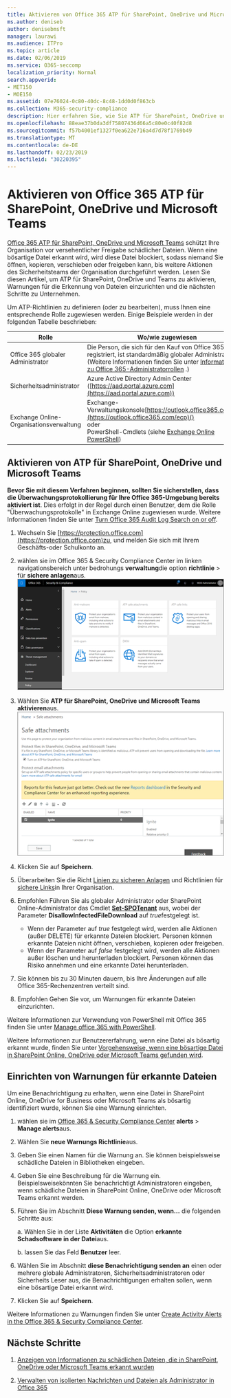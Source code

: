```yaml
---
title: Aktivieren von Office 365 ATP für SharePoint, OneDrive und Microsoft Teams
ms.author: deniseb
author: denisebmsft
manager: laurawi
ms.audience: ITPro
ms.topic: article
ms.date: 02/06/2019
ms.service: O365-seccomp
localization_priority: Normal
search.appverid:
- MET150
- MOE150
ms.assetid: 07e76024-0c80-40dc-8c48-1dd0d0f863cb
ms.collection: M365-security-compliance
description: Hier erfahren Sie, wie Sie ATP für SharePoint, OneDrive und Teams aktivieren, einschließlich der Festlegung von Warnungen für erkannte Dateien.
ms.openlocfilehash: 88eae37b0da3df75807436d66a5c80e0c40f82d8
ms.sourcegitcommit: f57b4001ef1327f0ea622e716a4d7d78f1769b49
ms.translationtype: MT
ms.contentlocale: de-DE
ms.lasthandoff: 02/23/2019
ms.locfileid: "30220395"
---
```

# <a name="turn-on-office-365-atp-for-sharepoint-onedrive-and-microsoft-teams"></a>Aktivieren von Office 365 ATP für SharePoint, OneDrive und Microsoft Teams

[Office 365 ATP für SharePoint, OneDrive und Microsoft Teams](atp-for-spo-odb-and-teams.md) schützt Ihre Organisation vor versehentlicher Freigabe schädlicher Dateien. Wenn eine bösartige Datei erkannt wird, wird diese Datei blockiert, sodass niemand Sie öffnen, kopieren, verschieben oder freigeben kann, bis weitere Aktionen des Sicherheitsteams der Organisation durchgeführt werden. Lesen Sie diesen Artikel, um ATP für SharePoint, OneDrive und Teams zu aktivieren, Warnungen für die Erkennung von Dateien einzurichten und die nächsten Schritte zu Unternehmen. 
  
Um ATP-Richtlinien zu definieren (oder zu bearbeiten), muss Ihnen eine entsprechende Rolle zugewiesen werden. Einige Beispiele werden in der folgenden Tabelle beschrieben:

|Rolle  |Wo/wie zugewiesen  |
|---------|---------|
|Office 365 globaler Administrator |Die Person, die sich für den Kauf von Office 365 registriert, ist standardmäßig globaler Administrator. (Weitere Informationen finden Sie unter [Informationen zu Office 365-Administratorrollen](https://docs.microsoft.com/office365/admin/add-users/about-admin-roles) .)         |
|Sicherheitsadministrator |Azure Active Directory Admin Center ([https://aad.portal.azure.com](https://aad.portal.azure.com))|
|Exchange Online-Organisationsverwaltung |Exchange-Verwaltungskonsole[https://outlook.office365.com/ecp](https://outlook.office365.com/ecp)() <br>oder <br>  PowerShell-Cmdlets (siehe [Exchange Online PowerShell](https://docs.microsoft.com/powershell/exchange/exchange-online/exchange-online-powershell?view=exchange-ps)) |
  
## <a name="turn-on-atp-for-sharepoint-onedrive-and-microsoft-teams"></a>Aktivieren von ATP für SharePoint, OneDrive und Microsoft Teams

**Bevor Sie mit diesem Verfahren beginnen, sollten Sie sicherstellen, dass die Überwachungsprotokollierung für Ihre Office 365-Umgebung bereits aktiviert ist**. Dies erfolgt in der Regel durch einen Benutzer, dem die Rolle "Überwachungsprotokolle" in Exchange Online zugewiesen wurde. Weitere Informationen finden Sie unter [Turn Office 365 Audit Log Search on or off](turn-audit-log-search-on-or-off.md).
  
1. Wechseln Sie [https://protection.office.com](https://protection.office.com)zu, und melden Sie sich mit Ihrem Geschäfts-oder Schulkonto an.
    
2. wählen sie im Office 365 &amp; Security Compliance Center im linken navigationsbereich unter bedrohungs **verwaltung**die option **richtlinie** \> für **sichere anlagen**aus. <br/>![Wählen Sie im &amp; Security Compliance Center die Option Threat \> Management Policy aus.](media/08849c91-f043-4cd1-a55e-d440c86442f2.png)
  
3. Wählen Sie **ATP für SharePoint, OneDrive und Microsoft Teams aktivieren**aus.<br/>![Aktivieren von Advanced Threat Protection für SharePoint Online, OneDrive for Business und Microsoft Teams](media/48cfaace-59cc-4e60-bf86-05ff6b99bdbf.png)
  
4. Klicken Sie auf **Speichern**.
    
5. Überarbeiten Sie die Richt [Linien zu sicheren Anlagen](set-up-atp-safe-attachments-policies.md) und Richtlinien für [sichere Links](set-up-atp-safe-links-policies.md)in Ihrer Organisation.
    
6. Empfohlen Führen Sie als globaler Administrator oder SharePoint Online-Administrator das Cmdlet **[Set-SPOTenant](https://docs.microsoft.com/powershell/module/sharepoint-online/Set-SPOTenant?view=sharepoint-ps)** aus, wobei der Parameter **DisallowInfectedFileDownload** auf *true*festgelegt ist. <br/>
      - Wenn der Parameter auf *true* festgelegt wird, werden alle Aktionen (außer DELETE) für erkannte Dateien blockiert. Personen können erkannte Dateien nicht öffnen, verschieben, kopieren oder freigeben.
      - Wenn der Parameter auf *false* festgelegt wird, werden alle Aktionen außer löschen und herunterladen blockiert. Personen können das Risiko annehmen und eine erkannte Datei herunterladen.  
   
7. Sie können bis zu 30 Minuten dauern, bis Ihre Änderungen auf alle Office 365-Rechenzentren verteilt sind.
    
8. Empfohlen Gehen Sie vor, um Warnungen für erkannte Dateien einzurichten.
    
Weitere Informationen zur Verwendung von PowerShell mit Office 365 finden Sie unter [Manage office 365 with PowerShell](https://docs.microsoft.com/office365/enterprise/powershell/manage-office-365-with-office-365-powershell). 

Weitere Informationen zur Benutzererfahrung, wenn eine Datei als bösartig erkannt wurde, finden Sie unter [Vorgehensweise, wenn eine bösartige Datei in SharePoint Online, OneDrive oder Microsoft Teams gefunden wird](https://support.office.com/article/01e902ad-a903-4e0f-b093-1e1ac0c37ad2). 
  
## <a name="set-up-alerts-for-detected-files"></a>Einrichten von Warnungen für erkannte Dateien

Um eine Benachrichtigung zu erhalten, wenn eine Datei in SharePoint Online, OneDrive for Business oder Microsoft Teams als bösartig identifiziert wurde, können Sie eine Warnung einrichten.
  
1. wählen sie im [Office 365 &amp; Security Compliance Center](https://protection.office.com) **alerts** \> **Manage alerts**aus.
    
2. Wählen Sie **neue Warnungs Richtlinie**aus.
    
3. Geben Sie einen Namen für die Warnung an. Sie können beispielsweise schädliche Dateien in Bibliotheken eingeben.
    
4. Geben Sie eine Beschreibung für die Warnung ein. Beispielsweisekönnten Sie benachrichtigt Administratoren eingeben, wenn schädliche Dateien in SharePoint Online, OneDrive oder Microsoft Teams erkannt werden.
    
5. Führen Sie im Abschnitt **Diese Warnung senden, wenn...** die folgenden Schritte aus: 
    
    a. Wählen Sie in der Liste **Aktivitäten** die Option **erkannte Schadsoftware in der Datei**aus.
    
    b. lassen Sie das Feld **Benutzer** leer. 
    
6. Wählen Sie im Abschnitt **diese Benachrichtigung senden an** einen oder mehrere globale Administratoren, Sicherheitsadministratoren oder Sicherheits Leser aus, die Benachrichtigungen erhalten sollen, wenn eine bösartige Datei erkannt wird. 
    
7. Klicken Sie auf **Speichern**.
    
Weitere Informationen zu Warnungen finden Sie unter [Create Activity Alerts in the Office 365 &amp; Security Compliance Center](create-activity-alerts.md). 
  
## <a name="next-steps"></a>Nächste Schritte

1. [Anzeigen von Informationen zu schädlichen Dateien, die in SharePoint, OneDrive oder Microsoft Teams erkannt wurden](malicious-files-detected-in-spo-odb-or-teams.md)
    
2. [Verwalten von isolierten Nachrichten und Dateien als Administrator in Office 365](manage-quarantined-messages-and-files.md)
    

  

